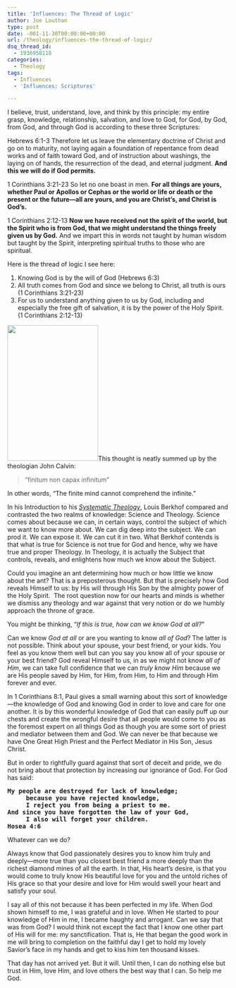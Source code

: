 ```yaml
---
title: 'Influences: The Thread of Logic'
author: Joe Louthan
type: post
date: -001-11-30T00:00:00+00:00
url: /theology/influences-the-thread-of-logic/
dsq_thread_id:
  - 1936958118
categories:
  - Theology
tags:
  - Influences
  - 'Influences: Scriptures'

---
```

I believe, trust, understand, love, and think by this principle: my entire grasp, knowledge, relationship, salvation, and love to God, for God, by God, from God, and through God is according to these three Scriptures:

Hebrews 6:1-3 Therefore let us leave the elementary doctrine of Christ and go on to maturity, not laying again a foundation of repentance from dead works and of faith toward God, and of instruction about washings, the laying on of hands, the resurrection of the dead, and eternal judgment. **And this we will do if God permits.**

1 Corinthians 3:21-23 So let no one boast in men. **For all things are yours, whether Paul or Apollos or Cephas or the world or life or death or the present or the future—all are yours, and you are Christ&#8217;s, and Christ is God&#8217;s.**

1 Corinthians 2:12-13 **Now we have received not the spirit of the world, but the Spirit who is from God, that we might understand the things freely given us by God.** And we impart this in words not taught by human wisdom but taught by the Spirit, interpreting spiritual truths to those who are spiritual.

Here is the thread of logic I see here:

  1. Knowing God is by the will of God (Hebrews 6:3)
  2. All truth comes from God and since we belong to Christ, all truth is ours (1 Corinthians 3:21-23)
  3. For us to understand anything given to us by God, including and especially the free gift of salvation, it is by the power of the Holy Spirit. (1 Corinthians 2:12-13)

[<img class="alignright  wp-image-759" title="John Calvin" src="https://i0.wp.com/theologic.us/wp-content/uploads/2012/10/John-Calvin.jpg?resize=206%2C308" alt="" width="206" height="308" srcset="https://i0.wp.com/theologic.us/wp-content/uploads/2012/10/John-Calvin.jpg?w=343 343w, https://i0.wp.com/theologic.us/wp-content/uploads/2012/10/John-Calvin.jpg?resize=200%2C300 200w" sizes="(max-width: 206px) 100vw, 206px" data-recalc-dims="1" />][1]This thought is neatly summed up by the theologian John Calvin:

> &#8220;finitum non capax infinitum&#8221;

In other words, &#8220;The finite mind cannot comprehend the infinite.&#8221;

In his Introduction to his _[Systematic Theology][2]_, Louis Berkhof compared and contrasted the two realms of knowledge: Science and Theology. Science comes about because we can, in certain ways, control the subject of which we want to know more about. We can dig deep into the subject. We can prod it. We can expose it. We can cut it in two. What Berkhof contends is that what is true for Science is not true for God and hence, why we have true and proper Theology. In Theology, it is actually the Subject that controls, reveals, and enlightens how much we know about the Subject.

Could you imagine an ant determining how much or how little we know about the ant? That is a preposterous thought. But that is precisely how God reveals Himself to us: by His will through His Son by the almighty power of the Holy Spirit.  The root question now for our hearts and minds is whether we dismiss any theology and war against that very notion or do we humbly approach the throne of grace.

You might be thinking, &#8220;_If this is true, how can we know God at all?_&#8221;

Can we know _God at all_ or are you wanting to know _all of God_? The latter is not possible. Think about your spouse, your best friend, or your kids. You feel as you know them well but can you say you know all of your spouse or your best friend? God reveal Himself to us, in as we might not know _all of Him_, we can take full confidence that we can _truly know Him_ because we are His people saved by Him, for Him, from Him, to Him and through Him forever and ever.

In 1 Corinthians 8:1, Paul gives a small warning about this sort of knowledge—the knowledge of God and knowing God in order to love and care for one another. It is by this wonderful knowledge of God that can easily puff up our chests and create the wrongful desire that all people would come to you as the foremost expert on all things God as though you are some sort of priest and mediator between them and God. We can never be that because we have One Great High Priest and the Perfect Mediator in His Son, Jesus Christ.

But in order to rightfully guard against that sort of deceit and pride, we do not bring about that protection by increasing our ignorance of God. For God has said:

<pre><strong>My people are destroyed for lack of knowledge;
     because you have rejected knowledge,
     I reject you from being a priest to me.
And since you have forgotten the law of your God,
     I also will forget your children.
Hosea 4:6</strong></pre>

Whatever can we do?

Always know that God passionately desires you to know him truly and deeply—more true than you closest best friend a more deeply than the richest diamond mines of all the earth. In that, His heart&#8217;s desire, is that you would come to truly know His beautiful love for you and the untold riches of His grace so that your desire and love for Him would swell your heart and satisfy your soul.

I say all of this not because it has been perfected in my life. When God shown himself to me, I was grateful and in love. When He started to pour knowledge of Him in me, I became haughty and arrogant. Can we say that was from God? I would think not except the fact that I know one other part of His will for me: my sanctification. That is, He that began the good work in me will bring to completion on the faithful day I get to hold my lovely Savior&#8217;s face in my hands and get to kiss him ten thousand kisses.

That day has not arrived yet. But it will. Until then, I can do nothing else but trust in Him, love Him, and love others the best way that I can. So help me God.

 [1]: https://i0.wp.com/theologic.us/wp-content/uploads/2012/10/John-Calvin.jpg
 [2]: https://www.amazon.com/dp/0802838200/ref=as_li_ss_til?tag=iamlipr-20&camp=0&creative=0&linkCode=as4&creativeASIN=0802838200&adid=1XGYGJ9HRC445W7CETF0&